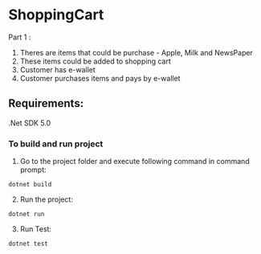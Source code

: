 # ShoppingCart

Part 1 : 
1) Theres are items that could be purchase - Apple, Milk and NewsPaper
2) These items could be added to shopping cart
3) Customer has e-wallet
4) Customer purchases items and pays by e-wallet

## Requirements:

.Net SDK 5.0

### To build and run project

1. Go to the project folder and execute following command in command prompt:

```dotnet build```

2. Run the project:

```dotnet run```

3. Run Test:

```dotnet test```
